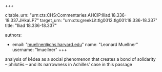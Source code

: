 +++


citable_urn: "urn:cts:CHS:Commentaries.AHCIP:Iliad.18.336-18.337.JHkaLP7"
target_urn: "urn:cts:greekLit:tlg0012.tlg001:18.336-18.337"
title: "Iliad 18.336-18.337"

authors:
- email: "muellner@chs.harvard.edu"
  name: "Leonard Muellner"
  username: "lmuellner"
+++

<p>analysis of kēdea as a social phenomenon that creates a bond of solidarity – philotēs – and its narrowness in Achilles’ case in this passage</p>